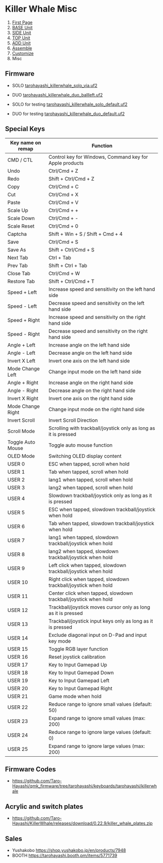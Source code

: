 # Killer Whale Misc

1. [First Page](../README_EN.md)
2. [BASE Unit](../rightside/2_BASE.md)
3. [SIDE Unit](../rightside/3_SIDE_TRACKBALL.md)
4. [TOP Unit](../rightside/4_TOP.md)
5. [ADD Unit](../rightside/5_ADD.md)
6. [Assemble](../rightside/6_ASSEMBLE.md)
7. [Customize](../rightside/7_CUSTOM.md)
8. Misc


## Firmware
- SOLO [tarohayashi_killerwhale_solo_via.uf2
](https://github.com/Taro-Hayashi/KillerWhale/releases/latest/download/tarohayashi_killerwhale_solo_via.uf2)
- DUO [tarohayashi_killerwhale_duo_ballleft.uf2
](https://github.com/Taro-Hayashi/KillerWhale/releases/latest/download/tarohayashi_killerwhale_duo_via.uf2)


- SOLO for testing [tarohayashi_killerwhale_solo_default.uf2
](https://github.com/Taro-Hayashi/KillerWhale/releases/latest/download/tarohayashi_killerwhale_solo_default.uf2)
- DUO for testing [tarohayashi_killerwhale_duo_default.uf2
](https://github.com/Taro-Hayashi/KillerWhale/releases/latest/download/tarohayashi_killerwhale_duo_default.uf2)


## Special Keys
|Key name on remap|Function|
|-|-|
|CMD / CTL|Control key for Windows, Command key for Apple products|
|Undo|Ctrl/Cmd + Z|
|Redo|Shift + Ctrl/Cmd + Z|
|Copy|Ctrl/Cmd + C|
|Cut|Ctrl/Cmd + X|
|Paste|Ctrl/Cmd + V|
|Scale Up|Ctrl/Cmd + +|
|Scale Down|Ctrl/Cmd + -|
|Scale Reset|Ctrl/Cmd + 0|
|Captcha|Shift + Win + S / Shift + Cmd + 4|
|Save|Ctrl/Cmd + S|
|Save As|Shift + Ctrl/Cmd + S|
|Next Tab|Ctrl + Tab|
|Prev Tab|Shift + Ctrl + Tab|
|Close Tab|Ctrl/Cmd + W|
|Restore Tab|Shift + Ctrl/Cmd + T|
|Speed + Left|Increase speed and sensitivity on the left hand side|
|Speed - Left|Decrease speed and sensitivity on the left hand side|
|Speed + Right|Increase speed and sensitivity on the right hand side|
|Speed - Right|Decrease speed and sensitivity on the right hand side|
|Angle + Left|Increase angle on the left hand side|
|Angle - Left|Decrease angle on the left hand side|
|Invert X Left|Invert one axis on the left hand side|
|Mode Change Left|Change input mode on the left hand side|
|Angle + Right|Increase angle on the right hand side|
|Angle - Right|Decrease angle on the right hand side|
|Invert X Right|Invert one axis on the right hand side|
|Mode Change Right|Change input mode on the right hand side|
|Invert Scroll|Invert Scroll Direction|
|Scroll Mode|Scrolling with trackball/joystick only as long as it is pressed|
|Toggle Auto Mouse|Toggle auto mouse function|
|OLED Mode|Switching OLED display content|
|USER 0|ESC when tapped, scroll when hold|
|USER 1|Tab when tapped, scroll when hold|
|USER 2|lang1 when tapped, scroll when hold|
|USER 3|lang2 when tapped, scroll when hold|
|USER 4|Slowdown trackball/joystick only as long as it is pressed|
|USER 5|ESC when tapped, slowdown trackball/joystick when hold|
|USER 6|Tab when tapped, slowdown trackball/joystick when hold|
|USER 7|lang1 when tapped, slowdown trackball/joystick when hold|
|USER 8|lang2 when tapped, slowdown trackball/joystick when hold|
|USER 9|Left click when tapped, slowdown trackball/joystick when hold|
|USER 10|Right click when tapped, slowdown trackball/joystick when hold|
|USER 11|Center click when tapped, slowdown trackball/joystick when hold|
|USER 12|Trackball/joystick moves cursor only as long as it is pressed|
|USER 13|Trackball/joystick input keys only as long as it is pressed|
|USER 14|Exclude diagonal input on D-Pad and input key mode|
|USER 15|Toggle RGB layer function|
|USER 16|Reset joystick calibration|
|USER 17|Key to Input Gamepad Up|
|USER 18|Key to Input Gamepad Down|
|USER 19|Key to Input Gamepad Left|
|USER 20|Key to Input Gamepad Right|
|USER 21|Game mode when hold|
|USER 22|Reduce range to ignore small values (default: 50)||
|USER 23|Expand range to ignore small values (max: 200)|
|USER 24|Reduce range to ignore large values (default: 0)|
|USER 25|Expand range to ignore large values (max: 200)|

## Firmware Codes
- https://github.com/Taro-Hayashi/qmk_firmware/tree/tarohayashi/keyboards/tarohayashi/killerwhale

## Acrylic and switch plates
- https://github.com/Taro-Hayashi/KillerWhale/releases/download/0.22.9/killer_whale_plates.zip

## Sales
- Yushakobo https://shop.yushakobo.jp/en/products/7948
- BOOTH https://tarohayashi.booth.pm/items/5771739
